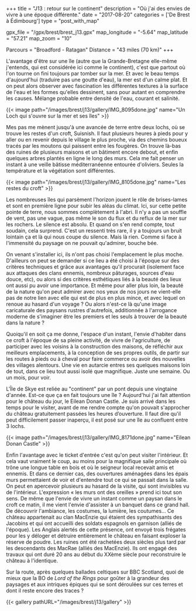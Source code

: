 +++
title = "J13 : retour sur le continent"
description = "Où j'ai des envies de vivre à une époque différente."
date = "2017-08-20"
categories = ['De Brest à Édimbourg']
type = "post_with_map"

gpx_file = "/gpx/brest/brest_j13.gpx"
map_longitude = "-5.64"
map_latitude = "57.21"
map_zoom = "10"

Parcours = "Broadford - Ratagan"
Distance = "43 miles (70 km)"
+++

L'avantage d'être sur une île (autre que la Grande-Bretagne elle-même j'entends, qui est considérée ici comme le continent), c'est que partout où l'on tourne on fini toujours par tomber sur la mer. Et avec le beau temps d'aujourd'hui (traduire pas une goutte d'eau), la mer est d'un calme plat. Et on peut alors observer avec fascination les différentes textures à la surface de l'eau et les formes qu'elles dessinent, sans pour autant en comprendre les causes. Mélange probable entre densité de l'eau, courant et salinité.


{{< image path="/images/brest/j13/gallery/IMG_8095done.jpg" name="Un Loch qui s'ouvre sur la mer et ses îles" >}}

Mes pas me mènent jusqu'à une avancée de terre entre deux lochs, où se trouve les restes d'un croft, Suisnish. Il faut plusieurs heures à pieds pour y aller ou en revenir depuis le village le plus proche, via des chemins boueux tracés par les moutons qui paissent entre les fougères. On trouve là-bas des ruines de plusieurs maisons et un bâtiment encore debout, et enfin quelques arbres plantés en ligne le long des murs. Cela me fait penser un instant à une veille bâtisse méditerranéenne entourée d'oliviers. Seules la température et la végétation sont différentes.

{{< image path="/images/brest/j13/gallery/IMG_8105done.jpg" name="Les restes du croft" >}}

Les nombreuses îles qui parsèment l'horizon jouent le rôle de brises-lames et sont en première ligne pour subir les aléas du climat. Ici, sur cette petite pointe de terre, nous sommes complètement à l'abri. Il n'y a pas un souffle de vent, pas une vague, pas même le son du flux et du reflux de la mer sur les rochers. Le silence est absolu. Et quand on s'en rend compte, tout soudain, cela surprend. C'est un ressenti très rare, il y a toujours un bruit lointain ça et là qui nous coupe du silence. Mais là rien. Comme si face à l'immensité du paysage on ne pouvait qu'admirer, bouche bée.

On venant s'installer ici, ils n'ont pas choisi l'emplacement le plus moche. D'ailleurs on peut se demander si ce lieu a été choisi à l'époque sur des critères techniques et grâce aux avantages qu'il procurait (isolement face aux attaques des clans ennemis, nombreux pâturages, sources d'eau douce, etc), ou alors si des critères esthétiques liés à la beauté des lieux ont aussi pu avoir une importance. Et même pour aller plus loin, la beauté de la nature qu'on peut admirer avec nos yeux de nos jours ne vient-elle pas de notre lien avec elle qui est de plus en plus mince, et avec lequel on renoue au hasard d'un voyage ? Ou alors n'est-ce là qu'une image caricaturale des paysans rustres d'autrefois, additionnée à l'arrogance moderne de s'imaginer être les premiers et les seuls à trouver de la beauté dans la nature ?

Quoiqu'il en soit ça me donne, l'espace d'un instant, l'envie d'habiter dans ce croft à l'époque de sa pleine activité, de vivre de l'agriculture, de participer avec les voisins à la construction des maisons, de réfléchir aux meilleurs emplacements, à la conception de ses propres outils, de partir sur les routes à pieds ou à cheval pour faire commerce ou avoir des nouvelles des villages alentours. Une vie en autarcie entres ses quelques maisons loin de tout, dans ce lieu tout aussi isolé que magnifique. Juste une semaine. Ou un mois, pour voir.

L'Île de Skye est reliée au "continent" par un pont depuis une vingtaine d'année. Est-ce que ça en fait toujours une île ?
Aujourd'hui j'ai fait attention pour le château du jour, le Eilean Donan Castle. Je suis arrivé dans les temps pour le visiter, avant de me rendre compte qu'on pouvait s'approcher du château gratuitement passées les heures d’ouverture. Il faut dire qu'il peut difficilement passer inaperçu, il est posé sur une île au confluent entre 3 lochs.


{{< image path="/images/brest/j13/gallery/IMG_8171done.jpg" name="Eilean Donan Castle" >}}

Enfin l'avantage avec le ticket d'entrée c'est qu'on peut visiter l'intérieur. Et cela vaut vraiment le coup, au moins pour la magnifique salle principale où trône une longue table en bois et où le seigneur local recevait amis et ennemis. Et dans ce dernier cas, des ouvertures aménagées dans les épais murs permettaient de voir et d'entendre tout ce qui se passait dans la salle. On peut en apercevoir plusieurs au hasard de la visite, qui sont invisibles vu de l'intérieur. L'expression &laquo; les murs ont des oreilles &raquo; prend ici tout son sens.
De même que l'envie de vivre un instant comme un paysan dans le croft ce matin, il me vient l'envie d'assister à un banquet dans ce grand hall. De découvrir l'ambiance, les costumes, la lumière, les coutumes...
Ce château appartenait au clan MacEnzie qui étaient des sympathisants des Jacobins et qui ont accueilli des soldats espagnols en garnison (alliés de l'époque). Les Anglais alertés de cette présence, ont envoyé trois frégates pour les y déloger et détruire entièrement le château en faisant exploser la réserve de poudre.
Les ruines ont été rachetées deux siècles plus tard par les descendants des MacRae (alliés des MacEnzie). Ils ont engagé des travaux qui ont duré 20 ans au début du XXème siècle pour reconstruire le château à l'identique.

Sur la route, après quelques ballades celtiques sur BBC Scotland, quoi de mieux que la BO de *Lord of the Rings* pour goûter à la grandeur des paysages et aux intriques épiques qui se sont déroulées sur ces terres et dont il reste encore des traces ?


{{< gallery pathURL="/images/brest/j13/gallery" >}}
